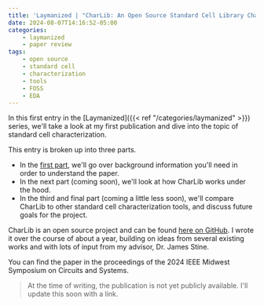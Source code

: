 ```yaml
---
title: 'Laymanized | "CharLib: An Open Source Standard Cell Library Characterizer"'
date: 2024-08-07T14:16:52-05:00
categories:
    - laymanized
    - paper review
tags:
    - open source
    - standard cell
    - characterization
    - tools
    - FOSS
    - EDA
---
```


In this first entry in the [Laymanized]({{< ref "/categories/laymanized" >}}) series, we'll take a
look at my first publication and dive into the topic of standard cell characterization.

<!--more-->

This entry is broken up into three parts.
- In the [first part](/background), we'll go over background information you'll need in order to
understand the paper.
- In the next part (coming soon), we'll look at how CharLib works under the hood.
- In the third and final part (coming a little less soon), we'll compare CharLib to other standard
cell characterization tools, and discuss future goals for the project.

CharLib is an open source project and can be found [here on GitHub](https://github.com/stineje/charlib).
I wrote it over the course of about a year, building on ideas from several existing works and with
lots of input from my advisor, Dr. James Stine.

You can find the paper in the proceedings of the 2024 IEEE Midwest Symposium on Circuits and Systems.

> At the time of writing, the publication is not yet publicly available. I'll update this soon with
a link.
